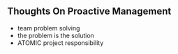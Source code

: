 ## Thoughts On Proactive Management

* team problem solving
* the problem is the solution
* ATOMIC project responsibility 
